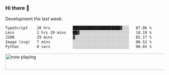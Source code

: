 ### Hi there 👋

Development the last week:
<!--START_SECTION:waka-->

```txt
TypeScript    20 hrs          █████████████████████▓░░░   87.06 %
Less          2 hrs 20 mins   ██▓░░░░░░░░░░░░░░░░░░░░░░   10.19 %
JSON          29 mins         ▓░░░░░░░░░░░░░░░░░░░░░░░░   02.17 %
Image (svg)   7 mins          ░░░░░░░░░░░░░░░░░░░░░░░░░   00.52 %
Python        0 secs          ░░░░░░░░░░░░░░░░░░░░░░░░░   00.03 %
```

<!--END_SECTION:waka-->

<!--
**JASONPANGGO/jasonpanggo** is a ✨ _special_ ✨ repository because its `README.md` (this file) appears on your GitHub profile.

Here are some ideas to get you started:

- 🔭 I’m currently working on ...
- 🌱 I’m currently learning ...
- 👯 I’m looking to collaborate on ...
- 🤔 I’m looking for help with ...
- 💬 Ask me about ...
- 📫 How to reach me: ...
- 😄 Pronouns: ...
- ⚡ Fun fact: ...
-->

<a href="https://volt.fm/user/q8yd9e79csfr57rt" target="_blank"><img src="https://spotify-badge-egoist.vercel.app/api/now-playing" width="540" height="52" alt="now playing"></a>
